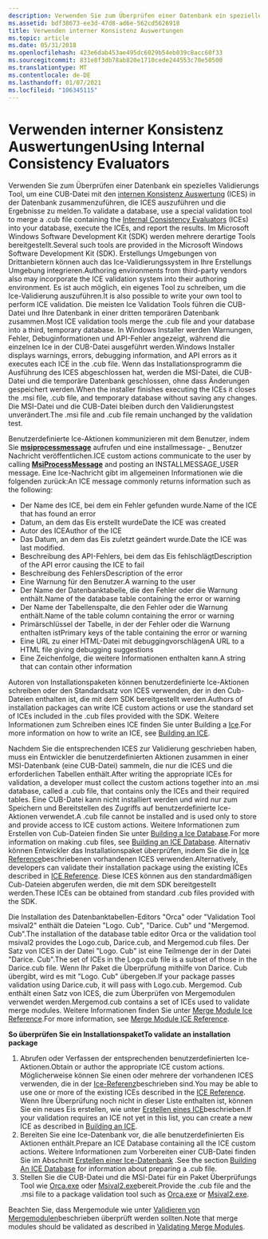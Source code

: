 ```yaml
---
description: Verwenden Sie zum Überprüfen einer Datenbank ein spezielles Validierungs Tool, um eine CUB-Datei mit den internen Konsistenz Auswertung (ICES) in der Datenbank zusammenzuführen, die ICES auszuführen und die Ergebnisse zu melden.
ms.assetid: bdf38673-ee3d-47d8-ad6e-562cd5626918
title: Verwenden interner Konsistenz Auswertungen
ms.topic: article
ms.date: 05/31/2018
ms.openlocfilehash: 423e6dab453ae495dc6029b54eb039c8acc60f33
ms.sourcegitcommit: 831e8f3db78ab820e1710cede244553c70e50500
ms.translationtype: MT
ms.contentlocale: de-DE
ms.lasthandoff: 01/07/2021
ms.locfileid: "106345115"
---
```

# <a name="using-internal-consistency-evaluators"></a><span data-ttu-id="106b0-103">Verwenden interner Konsistenz Auswertungen</span><span class="sxs-lookup"><span data-stu-id="106b0-103">Using Internal Consistency Evaluators</span></span>

<span data-ttu-id="106b0-104">Verwenden Sie zum Überprüfen einer Datenbank ein spezielles Validierungs Tool, um eine CUB-Datei mit den [internen Konsistenz Auswertung](internal-consistency-evaluators-ices.md) (ICES) in der Datenbank zusammenzuführen, die ICES auszuführen und die Ergebnisse zu melden.</span><span class="sxs-lookup"><span data-stu-id="106b0-104">To validate a database, use a special validation tool to merge a .cub file containing the [Internal Consistency Evaluators](internal-consistency-evaluators-ices.md) (ICEs) into your database, execute the ICEs, and report the results.</span></span> <span data-ttu-id="106b0-105">Im Microsoft Windows Software Development Kit (SDK) werden mehrere derartige Tools bereitgestellt.</span><span class="sxs-lookup"><span data-stu-id="106b0-105">Several such tools are provided in the Microsoft Windows Software Development Kit (SDK).</span></span> <span data-ttu-id="106b0-106">Erstellungs Umgebungen von Drittanbietern können auch das Ice-Validierungssystem in Ihre Erstellungs Umgebung integrieren.</span><span class="sxs-lookup"><span data-stu-id="106b0-106">Authoring environments from third-party vendors also may incorporate the ICE validation system into their authoring environment.</span></span> <span data-ttu-id="106b0-107">Es ist auch möglich, ein eigenes Tool zu schreiben, um die Ice-Validierung auszuführen.</span><span class="sxs-lookup"><span data-stu-id="106b0-107">It is also possible to write your own tool to perform ICE validation.</span></span> <span data-ttu-id="106b0-108">Die meisten Ice Validation Tools führen die CUB-Datei und Ihre Datenbank in einer dritten temporären Datenbank zusammen.</span><span class="sxs-lookup"><span data-stu-id="106b0-108">Most ICE validation tools merge the .cub file and your database into a third, temporary database.</span></span> <span data-ttu-id="106b0-109">In Windows Installer werden Warnungen, Fehler, Debuginformationen und API-Fehler angezeigt, während die einzelnen Ice in der CUB-Datei ausgeführt werden.</span><span class="sxs-lookup"><span data-stu-id="106b0-109">Windows Installer displays warnings, errors, debugging information, and API errors as it executes each ICE in the .cub file.</span></span> <span data-ttu-id="106b0-110">Wenn das Installationsprogramm die Ausführung des ICES abgeschlossen hat, werden die MSI-Datei, die CUB-Datei und die temporäre Datenbank geschlossen, ohne dass Änderungen gespeichert werden.</span><span class="sxs-lookup"><span data-stu-id="106b0-110">When the installer finishes executing the ICEs it closes the .msi file, .cub file, and temporary database without saving any changes.</span></span> <span data-ttu-id="106b0-111">Die MSI-Datei und die CUB-Datei bleiben durch den Validierungstest unverändert.</span><span class="sxs-lookup"><span data-stu-id="106b0-111">The .msi file and .cub file remain unchanged by the validation test.</span></span>

<span data-ttu-id="106b0-112">Benutzerdefinierte Ice-Aktionen kommunizieren mit dem Benutzer, indem Sie [**msiprocessmessage**](/windows/desktop/api/Msiquery/nf-msiquery-msiprocessmessage) aufrufen und eine installmessage- \_ Benutzer Nachricht veröffentlichen.</span><span class="sxs-lookup"><span data-stu-id="106b0-112">ICE custom actions communicate to the user by calling [**MsiProcessMessage**](/windows/desktop/api/Msiquery/nf-msiquery-msiprocessmessage) and posting an INSTALLMESSAGE\_USER message.</span></span> <span data-ttu-id="106b0-113">Eine Ice-Nachricht gibt im allgemeinen Informationen wie die folgenden zurück:</span><span class="sxs-lookup"><span data-stu-id="106b0-113">An ICE message commonly returns information such as the following:</span></span>

-   <span data-ttu-id="106b0-114">Der Name des ICE, bei dem ein Fehler gefunden wurde.</span><span class="sxs-lookup"><span data-stu-id="106b0-114">Name of the ICE that has found an error</span></span>
-   <span data-ttu-id="106b0-115">Datum, an dem das Eis erstellt wurde</span><span class="sxs-lookup"><span data-stu-id="106b0-115">Date the ICE was created</span></span>
-   <span data-ttu-id="106b0-116">Autor des ICE</span><span class="sxs-lookup"><span data-stu-id="106b0-116">Author of the ICE</span></span>
-   <span data-ttu-id="106b0-117">Das Datum, an dem das Eis zuletzt geändert wurde.</span><span class="sxs-lookup"><span data-stu-id="106b0-117">Date the ICE was last modified.</span></span>
-   <span data-ttu-id="106b0-118">Beschreibung des API-Fehlers, bei dem das Eis fehlschlägt</span><span class="sxs-lookup"><span data-stu-id="106b0-118">Description of the API error causing the ICE to fail</span></span>
-   <span data-ttu-id="106b0-119">Beschreibung des Fehlers</span><span class="sxs-lookup"><span data-stu-id="106b0-119">Description of the error</span></span>
-   <span data-ttu-id="106b0-120">Eine Warnung für den Benutzer.</span><span class="sxs-lookup"><span data-stu-id="106b0-120">A warning to the user</span></span>
-   <span data-ttu-id="106b0-121">Der Name der Datenbanktabelle, die den Fehler oder die Warnung enthält.</span><span class="sxs-lookup"><span data-stu-id="106b0-121">Name of the database table containing the error or warning</span></span>
-   <span data-ttu-id="106b0-122">Der Name der Tabellenspalte, die den Fehler oder die Warnung enthält.</span><span class="sxs-lookup"><span data-stu-id="106b0-122">Name of the table column containing the error or warning</span></span>
-   <span data-ttu-id="106b0-123">Primärschlüssel der Tabelle, in der der Fehler oder die Warnung enthalten ist</span><span class="sxs-lookup"><span data-stu-id="106b0-123">Primary keys of the table containing the error or warning</span></span>
-   <span data-ttu-id="106b0-124">Eine URL zu einer HTML-Datei mit debuggingvorschlägen</span><span class="sxs-lookup"><span data-stu-id="106b0-124">A URL to a HTML file giving debugging suggestions</span></span>
-   <span data-ttu-id="106b0-125">Eine Zeichenfolge, die weitere Informationen enthalten kann.</span><span class="sxs-lookup"><span data-stu-id="106b0-125">A string that can contain other information</span></span>

<span data-ttu-id="106b0-126">Autoren von Installationspaketen können benutzerdefinierte Ice-Aktionen schreiben oder den Standardsatz von ICES verwenden, der in den Cub-Dateien enthalten ist, die mit dem SDK bereitgestellt werden.</span><span class="sxs-lookup"><span data-stu-id="106b0-126">Authors of installation packages can write ICE custom actions or use the standard set of ICEs included in the .cub files provided with the SDK.</span></span> <span data-ttu-id="106b0-127">Weitere Informationen zum Schreiben eines ICE finden Sie unter Building a [Ice](building-an-ice.md).</span><span class="sxs-lookup"><span data-stu-id="106b0-127">For more information on how to write an ICE, see [Building an ICE](building-an-ice.md).</span></span>

<span data-ttu-id="106b0-128">Nachdem Sie die entsprechenden ICES zur Validierung geschrieben haben, muss ein Entwickler die benutzerdefinierten Aktionen zusammen in einer MSI-Datenbank (eine CUB-Datei) sammeln, die nur die ICES und die erforderlichen Tabellen enthält.</span><span class="sxs-lookup"><span data-stu-id="106b0-128">After writing the appropriate ICEs for validation, a developer must collect the custom actions together into an .msi database, called a .cub file, that contains only the ICEs and their required tables.</span></span> <span data-ttu-id="106b0-129">Eine CUB-Datei kann nicht installiert werden und wird nur zum Speichern und Bereitstellen des Zugriffs auf benutzerdefinierte Ice-Aktionen verwendet.</span><span class="sxs-lookup"><span data-stu-id="106b0-129">A .cub file cannot be installed and is used only to store and provide access to ICE custom actions.</span></span> <span data-ttu-id="106b0-130">Weitere Informationen zum Erstellen von Cub-Dateien finden Sie unter [Building a Ice Database](building-an-ice-database.md).</span><span class="sxs-lookup"><span data-stu-id="106b0-130">For more information on making .cub files, see [Building an ICE Database](building-an-ice-database.md).</span></span> <span data-ttu-id="106b0-131">Alternativ können Entwickler das Installationspaket überprüfen, indem Sie die in [Ice Reference](ice-reference.md)beschriebenen vorhandenen ICES verwenden.</span><span class="sxs-lookup"><span data-stu-id="106b0-131">Alternatively, developers can validate their installation package using the existing ICEs described in [ICE Reference](ice-reference.md).</span></span> <span data-ttu-id="106b0-132">Diese ICES können aus den standardmäßigen Cub-Dateien abgerufen werden, die mit dem SDK bereitgestellt werden.</span><span class="sxs-lookup"><span data-stu-id="106b0-132">These ICEs can be obtained from standard .cub files provided with the SDK.</span></span>

<span data-ttu-id="106b0-133">Die Installation des Datenbanktabellen-Editors "Orca" oder "Validation Tool msival2" enthält die Dateien "Logo. Cub", "Darice. Cub" und "Mergemod. Cub".</span><span class="sxs-lookup"><span data-stu-id="106b0-133">The installation of the database table editor Orca or the validation tool msival2 provides the Logo.cub, Darice.cub, and Mergemod.cub files.</span></span> <span data-ttu-id="106b0-134">Der Satz von ICES in der Datei "Logo. Cub" ist eine Teilmenge der in der Datei "Darice. Cub".</span><span class="sxs-lookup"><span data-stu-id="106b0-134">The set of ICEs in the Logo.cub file is a subset of those in the Darice.cub file.</span></span> <span data-ttu-id="106b0-135">Wenn Ihr Paket die Überprüfung mithilfe von Darice. Cub übergibt, wird es mit "Logo. Cub" übergeben.</span><span class="sxs-lookup"><span data-stu-id="106b0-135">If your package passes validation using Darice.cub, it will pass with Logo.cub.</span></span> <span data-ttu-id="106b0-136">Mergemod. Cub enthält einen Satz von ICES, die zum Überprüfen von Mergemodulen verwendet werden.</span><span class="sxs-lookup"><span data-stu-id="106b0-136">Mergemod.cub contains a set of ICEs used to validate merge modules.</span></span> <span data-ttu-id="106b0-137">Weitere Informationen finden Sie unter [Merge Module Ice Reference](merge-module-ice-reference.md).</span><span class="sxs-lookup"><span data-stu-id="106b0-137">For more information, see [Merge Module ICE Reference](merge-module-ice-reference.md).</span></span>

<span data-ttu-id="106b0-138">**So überprüfen Sie ein Installationspaket**</span><span class="sxs-lookup"><span data-stu-id="106b0-138">**To validate an installation package**</span></span>

1.  <span data-ttu-id="106b0-139">Abrufen oder Verfassen der entsprechenden benutzerdefinierten Ice-Aktionen.</span><span class="sxs-lookup"><span data-stu-id="106b0-139">Obtain or author the appropriate ICE custom actions.</span></span> <span data-ttu-id="106b0-140">Möglicherweise können Sie einen oder mehrere der vorhandenen ICES verwenden, die in der [Ice-Referenz](ice-reference.md)beschrieben sind.</span><span class="sxs-lookup"><span data-stu-id="106b0-140">You may be able to use one or more of the existing ICEs described in the [ICE Reference](ice-reference.md).</span></span> <span data-ttu-id="106b0-141">Wenn Ihre Überprüfung noch nicht in dieser Liste enthalten ist, können Sie ein neues Eis erstellen, wie unter [Erstellen eines ICE](building-an-ice.md)beschrieben.</span><span class="sxs-lookup"><span data-stu-id="106b0-141">If your validation requires an ICE not yet in this list, you can create a new ICE as described in [Building an ICE](building-an-ice.md).</span></span>
2.  <span data-ttu-id="106b0-142">Bereiten Sie eine Ice-Datenbank vor, die alle benutzerdefinierten Eis Aktionen enthält.</span><span class="sxs-lookup"><span data-stu-id="106b0-142">Prepare an ICE Database containing all the ICE custom actions.</span></span> <span data-ttu-id="106b0-143">Weitere Informationen zum Vorbereiten einer CUB-Datei finden Sie im Abschnitt [Erstellen einer Ice-Datenbank](building-an-ice-database.md) .</span><span class="sxs-lookup"><span data-stu-id="106b0-143">See the section [Building An ICE Database](building-an-ice-database.md) for information about preparing a .cub file.</span></span>
3.  <span data-ttu-id="106b0-144">Stellen Sie die CUB-Datei und die MSI-Datei für ein Paket Überprüfungs Tool wie [Orca.exe](orca-exe.md) oder [Msival2.exe](msival2-exe.md)bereit.</span><span class="sxs-lookup"><span data-stu-id="106b0-144">Provide the .cub file and the .msi file to a package validation tool such as [Orca.exe](orca-exe.md) or [Msival2.exe](msival2-exe.md).</span></span>

<span data-ttu-id="106b0-145">Beachten Sie, dass Mergemodule wie unter [Validieren von Mergemodulen](validating-merge-modules.md)beschrieben überprüft werden sollten.</span><span class="sxs-lookup"><span data-stu-id="106b0-145">Note that merge modules should be validated as described in [Validating Merge Modules](validating-merge-modules.md).</span></span>

 

 



